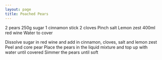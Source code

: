 ```yaml
---
layout: page
title: Poached Pears
---
```


2 pears
250g sugar
1 cinnamon stick
2 cloves
Pinch salt
Lemon zest
400ml red wine
Water to cover

Dissolve sugar in red wine and add in cinnamon, cloves, salt and lemon zest
Peel and core pear
Place the pears in the liquid mixture and top up with water until covered
Simmer the pears until soft
